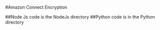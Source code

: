 #Amazon Connect Encryption

##Node Js code is the NodeJs directory
##Python code is in the Python directory

